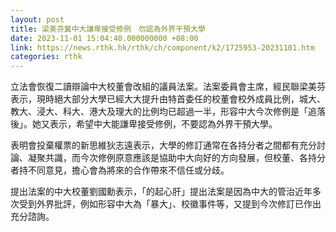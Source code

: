 ```yaml
---
layout: post
title: 梁美芬冀中大謙卑接受修例　勿認為外界干預大學
date: 2023-11-01 15:04:40.000000000 +08:00
link: https://news.rthk.hk/rthk/ch/component/k2/1725953-20231101.htm
categories: rthk
---
```


立法會恢復二讀辯論中大校董會改組的議員法案。法案委員會主席，經民聯梁美芬表示，現時絕大部分大學已經大大提升由特首委任的校董會校外成員比例，城大、教大、浸大、科大、港大及理大的比例均已超過一半，形容中大今次修例是「追落後」。她又表示，希望中大能謙卑接受修例，不要認為外界干預大學。

表明會投棄權票的新思維狄志遠表示，大學的修訂通常在各持分者之間都有充分討論、凝聚共識，而今次修例原意應該是協助中大向好的方向發展，但校董、各持分者持不同意見，擔心會為將來的合作帶來不信任或分歧。

提出法案的中大校董劉國勳表示，「的起心肝」提出法案是因為中大的管治近年多次受到外界批評，例如形容中大為「暴大」、校徽事件等，又提到今次修訂已作出充分諮詢。
